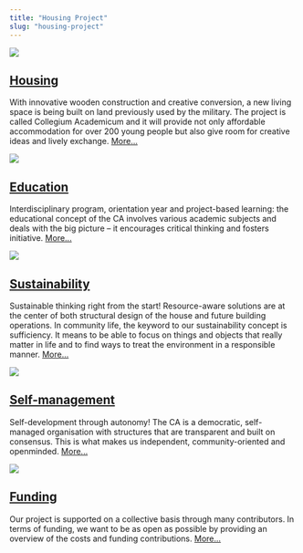 ```yaml
---
title: "Housing Project"
slug: "housing-project"
---
```


<div class="front-box">
    <a href="/en/housing" ><img src="/hausprojekt/wohnen.png"></a>
    <div>
        <div><h2><a href="/en/housing" >Housing</a></h2></div>
        <p>
            With innovative wooden construction and creative conversion, a new living space is being built on land previously used by the military. The project is called Collegium Academicum and it will provide not only affordable accommodation for over 200 young people but also give room for creative ideas and lively exchange. <a class="mehr" href="/en/housing" >More...</a>
        </p>
    </div>
</div>

<div class="front-box">
    <a href="/en/education" ><img src="/hausprojekt/bildung.png"></a>
    <div>
        <div><h2><a href="/en/education" >Education</a></h2></div>
        <p>
            Interdisciplinary program, orientation year and project-based learning: the educational concept of the CA involves various academic subjects and deals with the big picture – it encourages critical thinking and fosters initiative. <a class="mehr" href="/en/education" >More...</a>
        </p>
    </div>
</div>

<div class="front-box">
    <a href="/en/sustainability" ><img src="/hausprojekt/nachhaltigkeit.png"></a>
    <div>
        <div><h2><a href="/en/sustainability" >Sustainability</a></h2></div>
        <p>
            Sustainable thinking right from the start! Resource-aware solutions are at the center of both structural design of the house and future building operations. In community life, the keyword to our sustainability concept is sufficiency. It means to be able to focus on things and objects that really matter in life and to find ways to treat the environment in a responsible manner. <a class="mehr" href="/en/sustainability" >More...</a>
        </p>
    </div>
</div>

<div class="front-box">
    <a href="/en/self-management" ><img src="/hausprojekt/selbstverwaltung.png"></a>
    <div>
        <div><h2><a href="/en/self-management" >Self-management</a></h2></div>
        <p>
            Self-development through autonomy! The CA is a democratic, self-managed organisation with structures that are transparent and built on consensus. This is what makes us independent, community-oriented and openminded. <a class="mehr" href="/en/self-management" >More...</a>
        </p>
    </div>
</div>

<div class="front-box">
    <a href="/en/funding" ><img src="/hausprojekt/finanzierung.png"></a>
    <div>
        <div><h2><a href="/en/funding" >Funding</a></h2></div>
        <p>
            Our project is supported on a collective basis through many contributors. In terms of funding, we want to be as open as possible by providing an overview of the costs and funding contributions. <a class="mehr" href="/en/funding" >More...</a>
        </p>
    </div>
</div>
